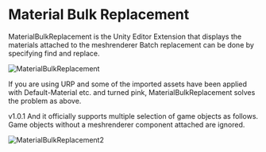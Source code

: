 # Material Bulk Replacement

MaterialBulkReplacement is the Unity Editor Extension that displays the materials attached to the meshrenderer
Batch replacement can be done by specifying find and replace.

![MaterialBulkReplacement](https://user-images.githubusercontent.com/33142993/206462560-cfe675d2-6db5-4246-87c3-cea0a9279004.gif)

If you are using URP and some of the imported assets have been applied with Default-Material etc. and turned pink,
MaterialBulkReplacement solves the problem as above.

v1.0.1
And it officially supports multiple selection of game objects as follows.
Game objects without a meshrenderer component attached are ignored.

![MaterialBulkReplacement2](https://user-images.githubusercontent.com/33142993/206658614-11968e06-c68d-4369-a574-253c4c8fe3ed.gif)
